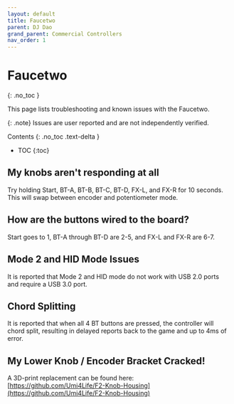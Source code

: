```yaml
---
layout: default
title: Faucetwo
parent: DJ Dao
grand_parent: Commercial Controllers
nav_order: 1
---
```


# Faucetwo
{: .no_toc }

This page lists troubleshooting and known issues with the Faucetwo.

{: .note}
Issues are user reported and are not independently verified.

Contents
{: .no_toc .text-delta }

- TOC
{:toc}

## My knobs aren't responding at all

Try holding Start, BT-A, BT-B, BT-C, BT-D, FX-L, and FX-R for 10 seconds. This will swap between encoder and potentiometer mode. 

## How are the buttons wired to the board?

Start goes to 1, BT-A through BT-D are 2-5, and FX-L and FX-R are 6-7.

## Mode 2 and HID Mode Issues

It is reported that Mode 2 and HID mode do not work with USB 2.0 ports and require a USB 3.0 port. 

## Chord Splitting

It is reported that when all 4 BT buttons are pressed, the controller will chord split, resulting in delayed reports back to the game and up to 4ms of error. 

## My Lower Knob / Encoder Bracket Cracked!

A 3D-print replacement can be found here: [https://github.com/Umi4Life/F2-Knob-Housing](https://github.com/Umi4Life/F2-Knob-Housing)
